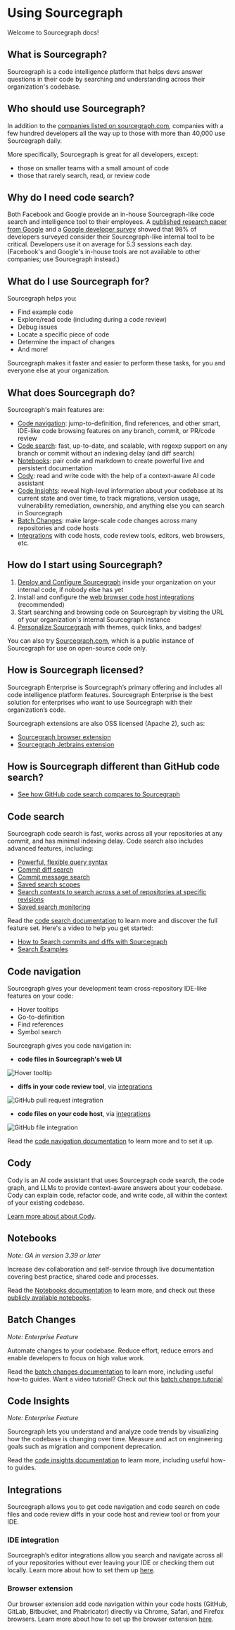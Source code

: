 # Using Sourcegraph

Welcome to Sourcegraph docs!

## What is Sourcegraph?

Sourcegraph is a code intelligence platform that helps devs answer questions in their code by searching and understanding across their organization's codebase.

## Who should use Sourcegraph?

In addition to the [companies listed on sourcegraph.com](https://sourcegraph.com), companies with a few hundred developers all the way up to those with more than 40,000 use Sourcegraph daily.

More specifically, Sourcegraph is great for all developers, except:

- those on smaller teams with a small amount of code
- those that rarely search, read, or review code

## Why do I need code search?

Both Facebook and Google provide an in-house Sourcegraph-like code search and intelligence tool to their employees. A [published research paper from Google](https://static.googleusercontent.com/media/research.google.com/en//pubs/archive/43835.pdf) and a [Google developer survey](https://docs.google.com/document/d/1LQxLk4E3lrb3fIsVKlANu_pUjnILteoWMMNiJQmqNVU/edit#heading=h.xxziwxixfqq3) showed that 98% of developers surveyed consider their Sourcegraph-like internal tool to be critical. Developers use it on average for 5.3 sessions each day. (Facebook's and Google's in-house tools are not available to other companies; use Sourcegraph instead.)

## What do I use Sourcegraph for?

Sourcegraph helps you:

- Find example code
- Explore/read code (including during a code review)
- Debug issues
- Locate a specific piece of code
- Determine the impact of changes
- And more!

Sourcegraph makes it faster and easier to perform these tasks, for you and everyone else at your organization.

## What does Sourcegraph do?

Sourcegraph's main features are:

- [Code navigation](#code-navigation): jump-to-definition, find references, and other smart, IDE-like code browsing features on any branch, commit, or PR/code review
- [Code search](#code-search): fast, up-to-date, and scalable, with regexp support on any branch or commit without an indexing delay (and diff search)
- [Notebooks](#notebooks): pair code and markdown to create powerful live and persistent documentation
- [Cody](#cody): read and write code with the help of a context-aware AI code assistant
- [Code Insights](#code-insights): reveal high-level information about your codebase at its current state and over time, to track migrations, version usage, vulnerability remediation, ownership, and anything else you can search in Sourcegraph
- [Batch Changes](#batch-changes): make large-scale code changes across many repositories and code hosts
- [Integrations](#integrations) with code hosts, code review tools, editors, web browsers, etc.

## How do I start using Sourcegraph?

1. [Deploy and Configure Sourcegraph](../admin/deploy/index.md) inside your organization on your internal code, if nobody else has yet
1. Install and configure the [web browser code host integrations](../integration/browser_extension.md) (recommended)
1. Start searching and browsing code on Sourcegraph by visiting the URL of your organization's internal Sourcegraph instance
1. [Personalize Sourcegraph](personalization/index.md) with themes, quick links, and badges!

You can also try [Sourcegraph.com](https://sourcegraph.com/search), which is a public instance of Sourcegraph for use on open-source code only.

## How is Sourcegraph licensed?

Sourcegraph Enterprise is Sourcegraph’s primary offering and includes all code intelligence platform features. Sourcegraph Enterprise is the best solution for enterprises who want to use Sourcegraph with their organization’s code.

Sourcegraph extensions are also OSS licensed (Apache 2), such as:

- [Sourcegraph browser extension](https://github.com/sourcegraph/sourcegraph/tree/master/client/browser)
- [Sourcegraph Jetbrains extension](https://github.com/sourcegraph/sourcegraph/tree/main/client/jetbrains)

## How is Sourcegraph different than GitHub code search?

- [See how GitHub code search compares to Sourcegraph](./github-vs-sourcegraph.md)

## Code search

Sourcegraph code search is fast, works across all your repositories at any commit, and has minimal indexing delay. Code search also includes advanced features, including:

- [Powerful, flexible query syntax](../code_search/reference/queries.md)
- [Commit diff search](../code_search/explanations/features.md#commit-diff-search)
- [Commit message search](../code_search/explanations/features.md#commit-message-search)
- [Saved search scopes](../code_search/explanations/features.md#search-scopes)
- [Search contexts to search across a set of repositories at specific revisions](../code_search/explanations/features.md#search-contexts)
- [Saved search monitoring](../code_monitoring/index.md)

Read the [code search documentation](../code_search/index.md) to learn more and discover the full feature set. Here's a video to help you get started:
- [How to Search commits and diffs with Sourcegraph](https://youtu.be/w-RrDz9hyGI)
- [Search Examples](https://sourcegraph.github.io/sourcegraph-search-examples/)

## Code navigation

Sourcegraph gives your development team cross-repository IDE-like features on your code:

- Hover tooltips
- Go-to-definition
- Find references
- Symbol search

Sourcegraph gives you code navigation in:

- **code files in Sourcegraph's web UI**

![Hover tooltip](https://storage.googleapis.com/sourcegraph-assets/code-graph/docs/hover-tooltip.png)

- **diffs in your code review tool**, via [integrations](../integration/index.md)

![GitHub pull request integration](https://storage.googleapis.com/sourcegraph-assets/code-graph/docs/github-pr.png)

- **code files on your code host**, via [integrations](../integration/index.md)

![GitHub file integration](https://storage.googleapis.com/sourcegraph-assets/code-graph/docs/github-file.png)

Read the [code navigation documentation](../code_navigation/index.md) to learn more and to set it up.

## Cody

Cody is an AI code assistant that uses Sourcegraph code search, the code graph, and LLMs to provide context-aware answers about your codebase. Cody can explain code, refactor code, and write code, all within the context of your existing codebase.

[Learn more about about Cody](../cody/overview/index.md).

## Notebooks

_Note: GA in version 3.39 or later_

Increase dev collaboration and self-service through live documentation covering best practice, shared code and processes.

Read the [Notebooks documentation](../notebooks/index.md) to learn more, and check out these [publicly available notebooks](https://sourcegraph.com/notebooks?_ga=2.9922293.1906238367.1667257632-528424761.1615652680&_gl=1*1xalma3*_ga*NTI4NDI0NzYxLjE2MTU2NTI2ODA.*_ga_E82CCDYYS1*MTY2NzI1NzYzMi41NS4xLjE2NjcyNjA3NjIuMC4wLjA.).

## Batch Changes

_Note: Enterprise Feature_

Automate changes to your codebase. Reduce effort, reduce errors and enable developers to focus on high value work.

Read the [batch changes documentation](../batch_changes/index.md) to learn more, including useful how-to guides. Want a video tutorial? Check out this [batch change tutorial](https://www.youtube.com/watch?v=eOmiyXIWTCw)

## Code Insights

_Note: Enterprise Feature_

Sourcegraph lets you understand and analyze code trends by visualizing how the codebase is changing over time. Measure and act on engineering goals such as migration and component deprecation.

Read the [code insights documentation](../code_insights/index.md) to learn more, including useful how-to guides.

## Integrations

Sourcegraph allows you to get code navigation and code search on code files and code review diffs in your code host and review tool or from your IDE.

### IDE integration

Sourcegraph’s editor integrations allow you search and navigate across all of your repositories without ever leaving your IDE or checking them out locally. Learn more about how to set them up [here](../integration/editor.md).

### Browser extension

Our browser extension add code navigation within your code hosts (GitHub, GitLab, Bitbucket, and Phabricator) directly via Chrome, Safari, and Firefox browsers. Learn more about how to set up the browser extension [here](../integration/browser_extension/index.md).
